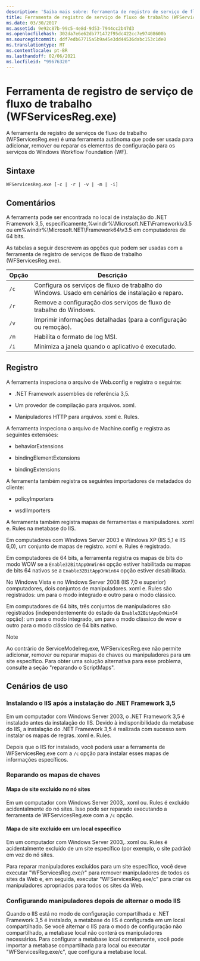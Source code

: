 ```yaml
---
description: 'Saiba mais sobre: ferramenta de registro de serviço de fluxo de trabalho (WFServicesReg.exe)'
title: Ferramenta de registro de serviço de fluxo de trabalho (WFServicesReg.exe)
ms.date: 03/30/2017
ms.assetid: 9e92c87b-99c5-4e8d-9d53-7944cc2b47d3
ms.openlocfilehash: 302da7e6e62db771472f95dc422cc7e97408600b
ms.sourcegitcommit: ddf7edb67715a5b9a45e3dd44536dabc153c1de0
ms.translationtype: MT
ms.contentlocale: pt-BR
ms.lasthandoff: 02/06/2021
ms.locfileid: "99676320"
---
```

# <a name="workflow-service-registration-tool-wfservicesregexe"></a>Ferramenta de registro de serviço de fluxo de trabalho (WFServicesReg.exe)

A ferramenta de registro de serviços de fluxo de trabalho (WFServicesReg.exe) é uma ferramenta autônoma que pode ser usada para adicionar, remover ou reparar os elementos de configuração para os serviços do Windows Workflow Foundation (WF).  
  
## <a name="syntax"></a>Sintaxe  
  
```console  
WFServicesReg.exe [-c | -r | -v | -m | -i]  
```  
  
## <a name="remarks"></a>Comentários  

 A ferramenta pode ser encontrada no local de instalação do .NET Framework 3,5, especificamente,%windir%\Microsoft.NET\Framework\v3.5 ou em%windir%\Microsoft.NET\Framework64\v3.5 em computadores de 64 bits.  
  
 As tabelas a seguir descrevem as opções que podem ser usadas com a ferramenta de registro de serviços de fluxo de trabalho (WFServicesReg.exe).  
  
|Opção|Descrição|  
|------------|-----------------|  
|`/c`|Configura os serviços de fluxo de trabalho do Windows. Usado em cenários de instalação e reparo.|  
|`/r`|Remove a configuração dos serviços de fluxo de trabalho do Windows.|  
|`/v`|Imprimir informações detalhadas (para a configuração ou remoção).|  
|`/m`|Habilita o formato de log MSI.|  
|`/i`|Minimiza a janela quando o aplicativo é executado.|  
  
## <a name="registration"></a>Registro  

 A ferramenta inspeciona o arquivo de Web.config e registra o seguinte:  
  
- .NET Framework assemblies de referência 3,5.  
  
- Um provedor de compilação para arquivos. xoml.  
  
- Manipuladores HTTP para arquivos. xoml e. Rules.  
  
 A ferramenta inspeciona o arquivo de Machine.config e registra as seguintes extensões:  
  
- behaviorExtensions  
  
- bindingElementExtensions  
  
- bindingExtensions  
  
 A ferramenta também registra os seguintes importadores de metadados do cliente:  
  
- policyImporters  
  
- wsdlImporters  
  
 A ferramenta também registra mapas de ferramentas e manipuladores. xoml e. Rules na metabase do IIS.  
  
 Em computadores com Windows Server 2003 e Windows XP (IIS 5,1 e IIS 6,0), um conjunto de mapas de registro. xoml e. Rules é registrado.  
  
 Em computadores de 64 bits, a ferramenta registra os mapas de bits do modo WOW se a `Enable32BitAppOnWin64` opção estiver habilitada ou mapas de bits 64 nativos se a `Enable32BitAppOnWin64` opção estiver desabilitada.  
  
 No Windows Vista e no Windows Server 2008 (IIS 7,0 e superior) computadores, dois conjuntos de manipuladores. xoml e. Rules são registrados: um para o modo integrado e outro para o modo clássico.  
  
 Em computadores de 64 bits, três conjuntos de manipuladores são registrados (independentemente do estado da `Enable32BitAppOnWin64` opção): um para o modo integrado, um para o modo clássico de wow e outro para o modo clássico de 64 bits nativo.  
  
> [!NOTE]
> Ao contrário de ServiceModelreg.exe, WFServicesReg.exe não permite adicionar, remover ou reparar mapas de chaves ou manipuladores para um site específico. Para obter uma solução alternativa para esse problema, consulte a seção "reparando o ScriptMaps".  
  
## <a name="usage-scenarios"></a>Cenários de uso  
  
### <a name="installing-iis-after-net-framework-35-is-installed"></a>Instalando o IIS após a instalação do .NET Framework 3,5  

 Em um computador com Windows Server 2003, o .NET Framework 3,5 é instalado antes da instalação do IIS. Devido à indisponibilidade da metabase do IIS, a instalação do .NET Framework 3,5 é realizada com sucesso sem instalar os mapas de regras. xoml e. Rules.  
  
 Depois que o IIS for instalado, você poderá usar a ferramenta de WFServicesReg.exe com a `/c` opção para instalar esses mapas de informações específicos.  
  
### <a name="repairing-the-scriptmaps"></a>Reparando os mapas de chaves  
  
#### <a name="scriptmap-deleted-under-web-sites-node"></a>Mapa de site excluído no nó sites  

 Em um computador com Windows Server 2003,. xoml ou. Rules é excluído acidentalmente do nó sites. Isso pode ser reparado executando a ferramenta de WFServicesReg.exe com a `/c` opção.  
  
#### <a name="scriptmap-deleted-under-a-particular-web-site"></a>Mapa de site excluído em um local específico  

 Em um computador com Windows Server 2003,. xoml ou. Rules é acidentalmente excluído de um site específico (por exemplo, o site padrão) em vez do nó sites.  
  
 Para reparar manipuladores excluídos para um site específico, você deve executar "WFServicesReg.exe/r" para remover manipuladores de todos os sites da Web e, em seguida, executar "WFServicesReg.exe/c" para criar os manipuladores apropriados para todos os sites da Web.  
  
### <a name="configuring-handlers-after-switching-iis-mode"></a>Configurando manipuladores depois de alternar o modo IIS  

 Quando o IIS está no modo de configuração compartilhada e .NET Framework 3,5 é instalado, a metabase do IIS é configurada em um local compartilhado. Se você alternar o IIS para o modo de configuração não compartilhado, a metabase local não conterá os manipuladores necessários. Para configurar a metabase local corretamente, você pode importar a metabase compartilhada para local ou executar "WFServicesReg.exe/c", que configura a metabase local.
